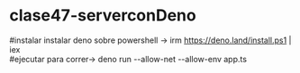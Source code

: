 # clase47-serverconDeno
#instalar
instalar deno sobre powershell -> irm https://deno.land/install.ps1 | iex     
#ejecutar
para correr-> deno run --allow-net --allow-env app.ts
